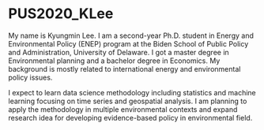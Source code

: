 # PUS2020_KLee

My name is Kyungmin Lee. I am a second-year Ph.D. student in Energy and Environmental Policy (ENEP) program at the Biden School of Public Policy and Administration, University of Delaware. I got a master degree in Environmental planning and a bachelor degree in Economics. My background is mostly related to international energy and environmental policy issues. 

I expect to learn data science methodology including statistics and machine learning focusing on time series and geospatial analysis. I am planning to apply the methodology in multiple environmental contexts and expand research idea for developing evidence-based policy in environmental field. 

